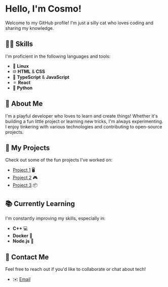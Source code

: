 # Hello, I'm Cosmo! 
Welcome to my GitHub profile! I'm just a silly cat who loves coding and sharing my knowledge.

## 🧑‍💻 Skills
I'm proficient in the following languages and tools:

- 🐧 **Linux** 
- 🌐 **HTML** & **CSS** 
- 🔷 **TypeScript** & **JavaScript** 
- ⚛️ **React** 
- 🐍 **Python**

## 🎨 About Me
I'm a playful developer who loves to learn and create things! Whether it's building a fun little project or learning new tricks, I'm always experimenting. I enjoy tinkering with various technologies and contributing to open-source projects.

## 🚀 My Projects
Check out some of the fun projects I've worked on:

- [Project 1](https://github.com/CosmoCat12/joli_project) 🖥️
- [Project 2](https://github.com/CosmoCat12/snake-game) 🎮
- [Project 3](https://github.com/CosmoCat12/social-media) 📦

## 📚 Currently Learning
I'm constantly improving my skills, especially in:
- **C++** 💻
- **Docker** 🐳
- **Node.js** 🚀

## 📩 Contact Me
Feel free to reach out if you'd like to collaborate or chat about tech!

- ✉️ [Email](tulyaganov.azamat@gmail.com)
